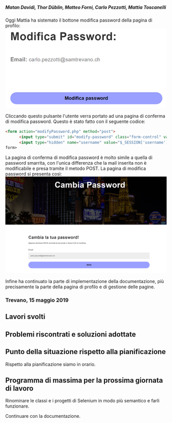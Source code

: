 ﻿##### Matan Davidi, Thor Düblin, Matteo Forni, Carlo Pezzotti, Mattia Toscanelli

Oggi Mattia ha sistemato il bottone modifica password della pagina di profilo:
![Modifica password](../media/modificaPassword.png)

Cliccando questo pulsante l'utente verra portato ad una pagina di conferma di modifica password. Questo è stato fatto con il seguente codice:
```html
<form action="modifyPassword.php" method="post">
      <input type="submit" id="modify-password" class="form-control" value="Modifica password">
      <input type="hidden" name="username" value="$_SESSION['username']" ?>
form>
```

La pagina di conferma di modifica password è molto simile a quella di password smarrita, con l'unica differenza che la mail inserita non è modificabile e presa tramite il metodo POST. La pagina di modifica password si presenta così:
![Modifica password](../media/cambiaPassword.png)

Infine ha continuato la parte di implementazione della documentazione, più precisamente la parte della pagina di profilo e di gestione delle pagine.

### Trevano, 15 maggio 2019

## Lavori svolti

## Problemi riscontrati e soluzioni adottate

## Punto della situazione rispetto alla pianificazione

Rispetto alla pianificazione siamo in orario.

## Programma di massima per la prossima giornata di lavoro

Rinominare le classi e i progetti di Selenium in modo più semantico e farli funzionare.

Continuare con la documentazione.
